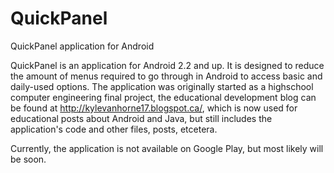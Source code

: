 QuickPanel
==========

QuickPanel application for Android


QuickPanel is an application for Android 2.2 and up. It is designed to reduce the amount of menus required 
to go through in Android to access basic and daily-used options. The application was originally started
as a highschool computer engineering final project, the educational development blog can be found at 
http://kylevanhorne17.blogspot.ca/, which is now used for educational posts about Android and Java, but still includes 
the application's code and other files, posts, etcetera.

Currently, the application is not available on Google Play, but most likely will be soon.

